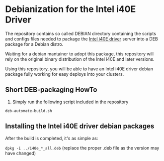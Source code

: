 # Debianization for the Intel i40E Driver

The repository contains so called DEBIAN directory containing the scripts and configs files needed to package the
[Intel i40E driver]() server into a DEB package for a Debian distro.

Waiting for a debian mantainer to adopt this package, this repository will rely on the original
binary distribution of the Intel i40E and later versions.

Using this repository, you will be able to have an Intel i40E driver debian package fully working for easy deploys into your clusters.

## Short DEB-packaging HowTo

1. Simply run the following script included in the repository

```deb-automate-build.sh```

## Installing the Intel i40E driver debian packages

After the build is completed, it's as simple as:

```dpkg -i ../i40e_*_all.deb``` (replace the proper .deb file as the version may have changed)
